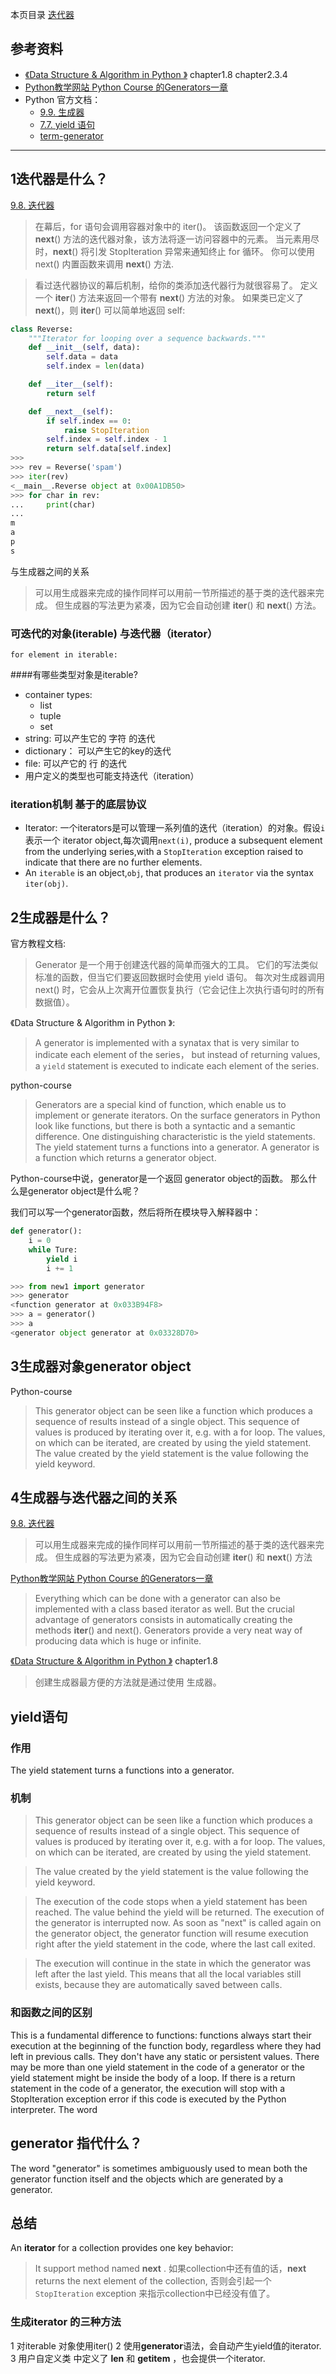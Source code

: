 本页目录
[迭代器](#迭代器)


## 参考资料
- [《Data Structure & Algorithm in Python 》](https://book.douban.com/subject/10607365/) chapter1.8  chapter2.3.4
- [Python教学网站 Python Course 的Generators一章](https://www.python-course.eu/python3_generators.php)
- Python 官方文档：
  - [9.9. 生成器](https://docs.python.org/zh-cn/3.7/tutorial/classes.html#generators)
  - [7.7. yield 语句](https://docs.python.org/zh-cn/3.7/reference/simple_stmts.html#the-yield-statement)
  - [term-generator](https://docs.python.org/zh-cn/3.7/glossary.html#term-generator)
  
-------------------------------
## 1迭代器是什么？
[9.8. 迭代器](https://docs.python.org/zh-cn/3.7/tutorial/classes.html#iterators)
>在幕后，for 语句会调用容器对象中的 iter()。 该函数返回一个定义了 __next__() 方法的迭代器对象，该方法将逐一访问容器中的元素。 当元素用尽时，__next__() 将引发 StopIteration 异常来通知终止 for 循环。 你可以使用 next() 内置函数来调用 __next__() 方法.

> 看过迭代器协议的幕后机制，给你的类添加迭代器行为就很容易了。 定义一个 __iter__() 方法来返回一个带有 __next__() 方法的对象。 如果类已定义了 __next__()，则 __iter__() 可以简单地返回 self:
```python
class Reverse:
    """Iterator for looping over a sequence backwards."""
    def __init__(self, data):
        self.data = data
        self.index = len(data)

    def __iter__(self):
        return self

    def __next__(self):
        if self.index == 0:
            raise StopIteration
        self.index = self.index - 1
        return self.data[self.index]
>>>
>>> rev = Reverse('spam')
>>> iter(rev)
<__main__.Reverse object at 0x00A1DB50>
>>> for char in rev:
...     print(char)
...
m
a
p
s
```
与生成器之间的关系
> 可以用生成器来完成的操作同样可以用前一节所描述的基于类的迭代器来完成。 但生成器的写法更为紧凑，因为它会自动创建 __iter__() 和 __next__() 方法。

### 可迭代的对象(iterable) 与迭代器（iterator）
`for element in iterable:`

####有哪些类型对象是iterable?
- container types:
	- list
	- tuple 
	- set
- string: 可以产生它的 字符 的迭代
- dictionary： 可以产生它的key的迭代
- file: 可以产它的 行 的迭代
- 用户定义的类型也可能支持迭代（iteration）

### iteration机制 基于的底层协议
- Iterator: 一个iterators是可以管理一系列值的迭代（iteration）的对象。假设`i`表示一个 iterator object,每次调用`next(i)`, produce a subsequent element from the underlying series,with a `StopIteration` exception raised to indicate that there are no further elements.
- An `iterable` is an object,`obj`, that produces an `iterator` via the syntax `iter(obj)`.



## 2生成器是什么？
官方教程文档:
> Generator 是一个用于创建迭代器的简单而强大的工具。 它们的写法类似标准的函数，但当它们要返回数据时会使用 yield 语句。 每次对生成器调用 next() 时，它会从上次离开位置恢复执行（它会记住上次执行语句时的所有数据值）。

《Data Structure & Algorithm in Python 》:
>  A generator is implemented with a synatax that is very similar to indicate each element of the series， but instead of returning values,
a `yield` statement is executed to indicate each element of the series.

python-course
> Generators are a special kind of function, which enable us to implement or generate iterators. On the surface generators in Python look like functions, but there is both a syntactic and a semantic difference. One distinguishing characteristic is the yield statements. The yield statement turns a functions into a generator. A generator is a function which returns a generator object.

Python-course中说，generator是一个返回 generator object的函数。
那么什么是generator object是什么呢？

我们可以写一个generator函数，然后将所在模块导入解释器中：
```python
def generator():
    i = 0
    while Ture:
        yield i
        i += 1
```

```Python
>>> from new1 import generator
>>> generator
<function generator at 0x033B94F8>
>>> a = generator()
>>> a
<generator object generator at 0x03328D70>
```
## 3生成器对象generator object
Python-course
>  This generator object can be seen like a function which produces a sequence of results instead of a single object. This sequence of values is produced by iterating over it, e.g. with a for loop. The values, on which can be iterated, are created by using the yield statement. The value created by the yield statement is the value following the yield keyword. 

## 4生成器与迭代器之间的关系
[9.8. 迭代器](https://docs.python.org/zh-cn/3.7/tutorial/classes.html#iterators)
> 可以用生成器来完成的操作同样可以用前一节所描述的基于类的迭代器来完成。 但生成器的写法更为紧凑，因为它会自动创建 __iter__() 和 __next__() 方法

[Python教学网站 Python Course 的Generators一章](https://www.python-course.eu/python3_generators.php)
> Everything which can be done with a generator can also be implemented with a class based iterator as well. But the crucial advantage of generators consists in automatically creating the methods __iter__() and next(). 
Generators provide a very neat way of producing data which is huge or infinite. 

[《Data Structure & Algorithm in Python 》](https://book.douban.com/subject/10607365/) chapter1.8 
> 创建生成器最方便的方法就是通过使用 生成器。

## yield语句
### 作用
The yield statement turns a functions into a generator.
### 机制
> This generator object can be seen like a function which produces a sequence of results instead of a single object. This sequence of values is produced by iterating over it, e.g. with a for loop. The values, on which can be iterated, are created by using the yield statement. 

>The value created by the yield statement is the value following the yield keyword. 

>The execution of the code stops when a yield statement has been reached. The value behind the yield will be returned. The execution of the generator is interrupted now. As soon as "next" is called again on the generator object, the generator function will resume execution right after the yield statement in the code, where the last call exited. 

>The execution will continue in the state in which the generator was left after the last yield. This means that all the local variables still exists, because they are automatically saved between calls. 
### 和函数之间的区别
 This is a fundamental difference to functions: functions always start their execution at the beginning of the function body, regardless where they had left in previous calls. They don't have any static or persistent values. There may be more than one yield statement in the code of a generator or the yield statement might be inside the body of a loop. If there is a return statement in the code of a generator, the execution will stop with a StopIteration exception error if this code is executed by the Python interpreter. The word  

## generator 指代什么？
The word "generator" is sometimes ambiguously used to mean both the generator function itself and the objects which are generated by a generator. 

## 总结
An **iterator** for a collection provides one key behavior:
> It support method named __next__ . 如果collection中还有值的话，__next__ returns the next element of the collection, 否则会引起一个`StopIteration` exception 来指示collection中已经没有值了。

### 生成iterator 的三种方法
1 对iterable 对象使用iter()
2 使用**generator**语法，会自动产生yield值的iterator.
3 用户自定义类 中定义了 __len__ 和 __getitem__ ，也会提供一个iterator.
